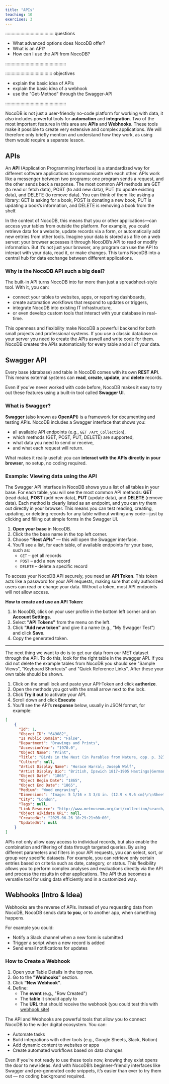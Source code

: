 ```yaml
---
title: "APIs"
teaching: 10
exercises: 3
---
```


:::::::::::::::::::::::::::::::::::::: questions

- What advanced options does NocoDB offer?
- What is an API?
- How can I use the API from NocoDB?

::::::::::::::::::::::::::::::::::::::::::::::::

::::::::::::::::::::::::::::::::::::: objectives

- explain the basic idea of APIs
- explain the basic idea of a webhook
- use the "Get-Method" through the Swagger-API

::::::::::::::::::::::::::::::::::::::::::::::::


NocoDB is not just a user-friendly no-code platform for working with data, it also includes powerful tools for **automation** and **integration**. Two of the most important features in this area are **APIs** and **Webhooks**. These tools make it possible to create very extensive and complex applications. We will therefore only briefly mention and understand how they work, as using them would require a separate lesson.


## APIs


An **API** (Application Programming Interface) is a standardized way for different software applications to communicate with each other. APIs work like a messenger between two programs: one program sends a request, and the other sends back a response. The most common API methods are GET (to read or fetch data), POST (to add new data), PUT (to update existing data), and DELETE (to remove data). You can think of them like asking a library: GET is asking for a book, POST is donating a new book, PUT is updating a book’s information, and DELETE is removing a book from the shelf.

In the context of NocoDB, this means that you or other applications—can access your tables from outside the platform. For example, you could retrieve data for a website, update records via a form, or automatically add new entries from other tools. Imagine your data is stored as a file on a web server: your browser accesses it through NocoDB’s API to read or modify information. But it’s not just your browser, any program can use the API to interact with your data, read it, or make changes. This turns NocoDB into a central hub for data exchange between different applications.



### Why is the NocoDB API such a big deal?

The built-in API turns NocoDB into far more than just a spreadsheet-style tool. With it, you can:

- connect your tables to websites, apps, or reporting dashboards,  
- create automation workflows that respond to updates or triggers,  
- integrate NocoDB into existing IT infrastructure,  
- or even develop custom tools that interact with your database in real-time.

This openness and flexibility make NocoDB a powerful backend for both small projects and professional systems. If you use a classic database on your server you need to create the APIs aswell and write code for them. NocoDB creates the APIs automatically for every table and all of your data.



## Swagger API

Every base (database) and table in NocoDB comes with its own **REST API**. This means external systems can **read**, **create**, **update**, and **delete** records.

Even if you’ve never worked with code before, NocoDB makes it easy to try out these features using a built-in tool called **Swagger UI**.



### What is Swagger?

**Swagger** (also known as **OpenAPI**) is a framework for documenting and testing APIs. NocoDB includes a Swagger interface that shows you:

- all available API endpoints (e.g., `GET /Art_Collection`),  
- which methods (GET, POST, PUT, DELETE) are supported,  
- what data you need to send or receive,  
- and what each request will return.

What makes it really useful: you can **interact with the APIs directly in your browser**, no setup, no coding required.


### Example: Viewing data using the API

The Swagger API interface in NocoDB shows you a list of all tables in your base. For each table, you will see the most common API methods: **GET** (read data), **POST** (add new data), **PUT** (update data), and **DELETE** (remove data). Each method is clearly listed as an endpoint, and you can try them out directly in your browser. This means you can test reading, creating, updating, or deleting records for any table without writing any code—just by clicking and filling out simple forms in the Swagger UI.


1. **Open your base** in NocoDB.  
2. Click the the base name in the top left corner.  
3. Choose **“Rest APIs”** — this will open the Swagger interface.  
4. You'll see a list, for each table, of available endpoints for your base, such as:  
   - `GET` – get all records  
   - `POST` – add a new record  
   - `DELETE` – delete a specific record

To access your NocoDB API securely, you need an **API Token**. This token acts like a password for your API requests, making sure that only authorized users can read or change your data. Without a token, most API endpoints will not allow access.

**How to create and use an API Token:**

1. In NocoDB, click on your user profile in the bottom left corner and on **Account Settings**.
2. Select **"API Tokens"** from the menu on the left.
3. Click **"Add new token"** and give it a name (e.g., "My Swagger Test") and click **Save**.
4. Copy the generated token.


--- 

The next thing we want to do is to get our data from our MET dataset through the API. To do this, look for the right table in the swagger API. If you did not delete the example tables from NocoDB you should see "Sample Views", "Keyboard Shortcuts" and "Quick Reference Links". After these your own table should be shown. 

1. Click on the small lock and paste your API-Token and click **authorize**. 
2. Open the methods you got with the small arrow next to the lock.
3. Click **Try it out** to activate your API.
4. Scroll down and click **Execute**
5. You’ll see the API’s **response** below, usually in JSON format, for example:

```json
[
    {
      "Id": 1,
      "Object ID": "649082",
      "Is Public Domain": "False",
      "Department": "Drawings and Prints",
      "AccessionYear": "1970.0",
      "Object Name": "Print",
      "Title": "Birds in the Nest (in Parables from Nature, opp. p. 327)",
      "Culture": null,
      "Artist Display Name": "Horace Harral; Joseph Wolf",
      "Artist Display Bio": "British, Ipswich 1817–1905 Hastings|German, Moers 1820–1899 London",
      "Object Date": "1865",
      "Object Begin Date": "1865",
      "Object End Date": "1865",
      "Medium": "Wood engraving",
      "Dimensions": "Image: 5 1/16 × 3 3/4 in. (12.9 × 9.6 cm)\r\nSheet: 8 7/16 × 5 1/2 in. (21.5 × 14 cm)",
      "City": "London",
      "Tags": null,
      "Link Resource": "http://www.metmuseum.org/art/collection/search/649082",
      "Object Wikidata URL": null,
      "CreatedAt": "2025-06-26 10:29:21+00:00",
      "UpdatedAt": null
    }
]
```

APIs not only allow easy access to individual records, but also enable the combination and filtering of data through targeted queries. By using different parameters and filters in your API requests, you can select, sort, or group very specific datasets. For example, you can retrieve only certain entries based on criteria such as date, category, or status. This flexibility allows you to perform complex analyses and evaluations directly via the API and process the results in other applications. The API thus becomes a versatile tool for using data efficiently and in a customized way.




## Webhooks (Intro & Idea)

Webhooks are the reverse of APIs. Instead of you requesting data from NocoDB, NocoDB sends data **to you**, or to another app, when something happens.

For example you could:

- Notify a Slack channel when a new form is submitted
- Trigger a script when a new record is added
- Send email notifications for updates



### How to Create a Webhook

1. Open your Table Details in the top row.
2. Go to the **"Webhooks"** section.
3. Click **“New Webhook”**.
4. Define:
   - The **event** (e.g., "Row Created")
   - The **table** it should apply to
   - The **URL** that should receive the webhook (you could test this with [webhook.site](https://webhook.site))




The API and Webhooks are powerful tools that allow you to connect NocoDB to the wider digital ecosystem. You can:

- Automate tasks
- Build integrations with other tools (e.g., Google Sheets, Slack, Notion)
- Add dynamic content to websites or apps
- Create automated workflows based on data changes

Even if you’re not ready to use these tools now, knowing they exist opens the door to new ideas. And with NocoDB’s beginner-friendly interfaces like Swagger and pre-generated code snippets, it’s easier than ever to try them out — no coding background required.


